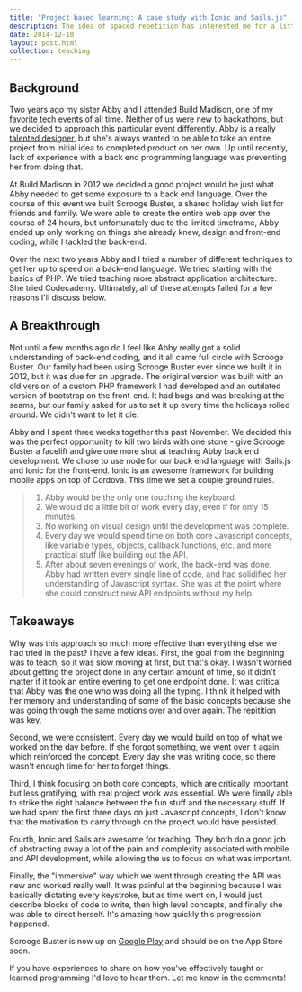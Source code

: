 ```yaml
---
title: "Project based learning: A case study with Ionic and Sails.js"
description: The idea of spaced repetition has interested me for a little while. It's basically the technique of using "increasing intervals of time between subsequent review of previously learned material." This concept is particularly interesting because I've been teaching a JavaScript course over the past three months, and I think it could be a useful tool in my classroom.
date: 2014-12-10
layout: post.html
collection: teaching
---
```


## Background

Two years ago my sister Abby and I attended Build Madison, one of my [favorite tech events](http://www.capitalentrepreneurs.com/build-madison-recap-3/) of all time. Neither of us were new to hackathons, but we decided to approach this particular event differently. Abby is a really [talented designer](http://abbylarner.com/), but she's always wanted to be able to take an entire project from initial idea to completed product on her own. Up until recently, lack of experience with a back end programming language was preventing her from doing that.

At Build Madison in 2012 we decided a good project would be just what Abby needed to get some exposure to a back end language. Over the course of this event we built Scrooge Buster, a shared holiday wish list for friends and family. We were able to create the entire web app over the course of 24 hours, but unfortunately due to the limited timeframe, Abby ended up only working on things she already knew, design and front-end coding, while I tackled the back-end.

Over the next two years Abby and I tried a number of different techniques to get her up to speed on a back-end language. We tried starting with the basics of PHP. We tried teaching more abstract application architecture. She tried Codecademy. Ultimately, all of these attempts failed for a few reasons I'll discuss below.

## A Breakthrough

Not until a few months ago do I feel like Abby really got a solid understanding of back-end coding, and it all came full circle with Scrooge Buster. Our family had been using Scrooge Buster ever since we built it in 2012, but it was due for an upgrade. The original version was built with an old version of a custom PHP framework I had developed and an outdated version of bootstrap on the front-end. It had bugs and was breaking at the seams, but our family asked for us to set it up every time the holidays rolled around. We didn't want to let it die.

Abby and I spent three weeks together this past November. We decided this was the perfect opportunity to kill two birds with one stone - give Scrooge Buster a facelift and give one more shot at teaching Abby back end development. We chose to use node for our back end language with Sails.js and Ionic for the front-end. Ionic is an awesome framework for building mobile apps on top of Cordova. This time we set a couple ground rules.

> 1. Abby would be the only one touching the keyboard.
> 1. We would do a little bit of work every day, even if for only 15 minutes.
> 1. No working on visual design until the development was complete.
> 1. Every day we would spend time on both core Javascript concepts, like variable types, objects, callback functions, etc. and more practical stuff like building out the API.
> 1. After about seven evenings of work, the back-end was done. Abby had written every single line of code, and had solidified her understanding of Javascript syntax. She was at the point where she could construct new API endpoints without my help.

## Takeaways

Why was this approach so much more effective than everything else we had tried in the past? I have a few ideas. First, the goal from the beginning was to teach, so it was slow moving at first, but that's okay. I wasn't worried about getting the project done in any certain amount of time, so it didn't matter if it took an entire evening to get one endpoint done. It was critical that Abby was the one who was doing all the typing. I think it helped with her memory and understanding of some of the basic concepts because she was going through the same motions over and over again. The repitition was key.

Second, we were consistent. Every day we would build on top of what we worked on the day before. If she forgot something, we went over it again, which reinforced the concept. Every day she was writing code, so there wasn't enough time for her to forget things.

Third, I think focusing on both core concepts, which are critically important, but less gratifying, with real project work was essential. We were finally able to strike the right balance between the fun stuff and the necessary stuff. If we had spent the first three days on just Javascript concepts, I don't know that the motivation to carry through on the project would have persisted.

Fourth, Ionic and Sails are awesome for teaching. They both do a good job of abstracting away a lot of the pain and complexity associated with mobile and API development, while allowing the us to focus on what was important.

Finally, the "immersive" way which we went through creating the API was new and worked really well. It was painful at the beginning because I was basically dictating every keystroke, but as time went on, I would just describe blocks of code to write, then high level concepts, and finally she was able to direct herself. It's amazing how quickly this progression happened.

Scrooge Buster is now up on [Google Play](https://play.google.com/store/apps/details?id=com.scroogebuster.app&hl=en) and should be on the App Store soon.

If you have experiences to share on how you've effectively taught or learned programming I'd love to hear them. Let me know in the comments!